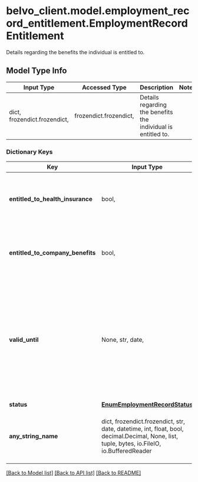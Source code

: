 # belvo_client.model.employment_record_entitlement.EmploymentRecordEntitlement

Details regarding the benefits the individual is entitled to.

## Model Type Info
Input Type | Accessed Type | Description | Notes
------------ | ------------- | ------------- | -------------
dict, frozendict.frozendict,  | frozendict.frozendict,  | Details regarding the benefits the individual is entitled to. | 

### Dictionary Keys
Key | Input Type | Accessed Type | Description | Notes
------------ | ------------- | ------------- | ------------- | -------------
**entitled_to_health_insurance** | bool,  | BoolClass,  | Indicated whether or not the individual is entitled to health insurance.  | [optional] 
**entitled_to_company_benefits** | bool,  | BoolClass,  | Indicates whether or not the individual is entitled to company benefits.  | [optional] 
**valid_until** | None, str, date,  | NoneClass, str,  | Date until when the individual is covered by health insurance and/or company benefits. If &#x60;null&#x60; the employee is currently working and no end date is required.  | [optional] value must conform to RFC-3339 full-date YYYY-MM-DD
**status** | [**EnumEmploymentRecordStatus**](EnumEmploymentRecordStatus.md) | [**EnumEmploymentRecordStatus**](EnumEmploymentRecordStatus.md) |  | [optional] 
**any_string_name** | dict, frozendict.frozendict, str, date, datetime, int, float, bool, decimal.Decimal, None, list, tuple, bytes, io.FileIO, io.BufferedReader | frozendict.frozendict, str, BoolClass, decimal.Decimal, NoneClass, tuple, bytes, FileIO | any string name can be used but the value must be the correct type | [optional]

[[Back to Model list]](../../README.md#documentation-for-models) [[Back to API list]](../../README.md#documentation-for-api-endpoints) [[Back to README]](../../README.md)

